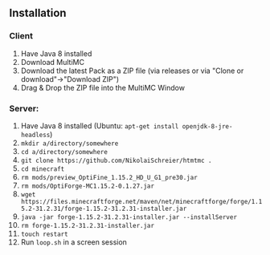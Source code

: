 

## Installation

### Client
1. Have Java 8 installed
2. Download MultiMC 
3. Download the latest Pack as a ZIP file (via releases or via "Clone or download"->"Download ZIP")
4. Drag & Drop the ZIP file into the MultiMC Window

### Server:
1. Have Java 8 installed (Ubuntu: `apt-get install openjdk-8-jre-headless`)
2. `mkdir a/directory/somewhere`
3. `cd a/directory/somewhere`
4. `git clone https://github.com/NikolaiSchreier/htmtmc .`
8. `cd minecraft`
5. `rm mods/preview_OptiFine_1.15.2_HD_U_G1_pre30.jar`
6. `rm mods/OptiForge-MC1.15.2-0.1.27.jar`
7. `wget https://files.minecraftforge.net/maven/net/minecraftforge/forge/1.15.2-31.2.31/forge-1.15.2-31.2.31-installer.jar`
8. `java -jar forge-1.15.2-31.2.31-installer.jar --installServer`
9. `rm forge-1.15.2-31.2.31-installer.jar`
10. `touch restart`
11. Run `loop.sh` in a screen session
